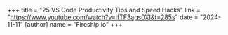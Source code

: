 +++
title = "25 VS Code Productivity Tips and Speed Hacks"
link = "https://www.youtube.com/watch?v=ifTF3ags0XI&t=285s"
date = "2024-11-11"
[author]
    name = "Fireship.io"
+++